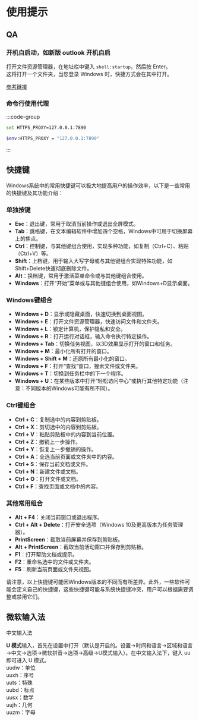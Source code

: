 # 使用提示

## QA

### 开机自启动，如新版 outlook 开机自启

打开文件资源管理器，在地址栏中键入 `shell:startup`，然后按 Enter。  
这将打开一个文件夹，当您登录 Windows 时，快捷方式会在其中打开。

[参考链接](https://answers.microsoft.com/zh-hans/outlook_com/forum/all/%e5%a6%82%e4%bd%95%e5%85%b3%e9%97%adoutlook/4e5a854d-1d21-4435-8368-efbd150a070c)

### 命令行使用代理

:::code-group

```bash [cmd]
set HTTPS_PROXY=127.0.0.1:7890
```

```bash [powershell]
$env:HTTPS_PROXY = "127.0.0.1:7890"
```

:::

## 快捷键

Windows系统中的常用快捷键可以极大地提高用户的操作效率，以下是一些常用的快捷键及其功能介绍：

### 单独按键

* **Esc**：退出键，常用于取消当前操作或退出全屏模式。
* **Tab**：跳格键，在文本编辑软件中增加四个空格，Windows中可用于切换屏幕上的焦点。
* **Ctrl**：控制键，与其他键组合使用，实现多种功能，如复制（Ctrl+C）、粘贴（Ctrl+V）等。
* **Shift**：上档键，用于输入大写字母或与其他键组合实现特殊功能，如Shift+Delete快速彻底删除文件。
* **Alt**：换档键，常用于激活菜单命令或与其他键组合使用。
* **Windows**：打开“开始”菜单或与其他键组合使用，如Windows+D显示桌面。

### Windows键组合

* **Windows + D**：显示或隐藏桌面，快速切换到桌面视图。
* **Windows + E**：打开文件资源管理器，快速访问文件和文件夹。
* **Windows + L**：锁定计算机，保护隐私和安全。
* **Windows + R**：打开运行对话框，输入命令执行特定操作。
* **Windows + Tab**：切换任务视图，以3D效果显示打开的窗口和任务。
* **Windows + M**：最小化所有打开的窗口。
* **Windows + Shift + M**：还原所有最小化的窗口。
* **Windows + F**：打开“查找”窗口，搜索文件或文件夹。
* **Windows + T**：切换到任务栏中的下一个程序。
* **Windows + U**：在某些版本中打开“轻松访问中心”或执行其他特定功能（注意：不同版本的Windows可能有所不同）。

### Ctrl键组合

* **Ctrl + C**：复制选中的内容到剪贴板。
* **Ctrl + X**：剪切选中的内容到剪贴板。
* **Ctrl + V**：粘贴剪贴板中的内容到当前位置。
* **Ctrl + Z**：撤销上一步操作。
* **Ctrl + Y**：恢复上一步撤销的操作。
* **Ctrl + A**：全选当前页面或文件夹中的内容。
* **Ctrl + S**：保存当前文档或文件。
* **Ctrl + N**：新建文件或文档。
* **Ctrl + O**：打开文件或文档。
* **Ctrl + F**：查找页面或文档中的内容。

### 其他常用组合

* **Alt + F4**：关闭当前窗口或退出程序。
* **Ctrl + Alt + Delete**：打开安全选项（Windows 10及更高版本为任务管理器）。
* **PrintScreen**：截取当前屏幕并保存到剪贴板。
* **Alt + PrintScreen**：截取当前活动窗口并保存到剪贴板。
* **F1**：打开帮助文档或提示。
* **F2**：重命名选中的文件或文件夹。
* **F5**：刷新当前页面或文件夹视图。

请注意，以上快捷键可能因Windows版本的不同而有所差异。此外，一些软件可能会定义自己的快捷键，这些快捷键可能与系统快捷键冲突，用户可以根据需要调整或禁用它们。

## 微软输入法

中文输入法

**U 模式**输入，首先在设置中打开（默认是开启的。设置→时间和语言→区域和语言→中文→选项→微软拼音→选项→高级→U模式输入）。在中文输入法下，键入 uu 即可进入 U 模式。  
uudw：单位  
uuxh：序号  
uuts：特殊  
uubd：标点  
uusx：数学  
uujh：几何  
uuzm：字母
